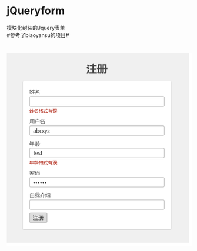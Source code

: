# jQueryform

模块化封装的Jquery表单<br>
 #参考了biaoyansu的项目#
#

![image](https://github.com/eret9616/jQueryform/blob/master/show.png)
